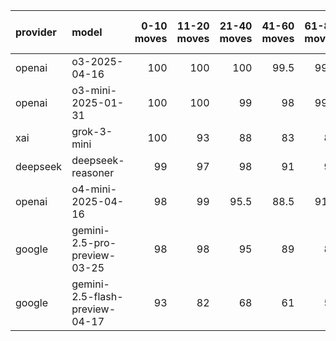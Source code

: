 | provider   | model                          |   0-10 moves |   11-20 moves |   21-40 moves |   41-60 moves |   61-80 moves |   81-100 moves |
|:-----------|:-------------------------------|-------------:|--------------:|--------------:|--------------:|--------------:|---------------:|
| openai     | o3-2025-04-16                  |          100 |           100 |         100   |          99.5 |          99.5 |          100   |
| openai     | o3-mini-2025-01-31             |          100 |           100 |          99   |          98   |          99.5 |           98   |
| xai        | grok-3-mini                    |          100 |            93 |          88   |          83   |          81   |           81.5 |
| deepseek   | deepseek-reasoner              |           99 |            97 |          98   |          91   |          90   |           95   |
| openai     | o4-mini-2025-04-16             |           98 |            99 |          95.5 |          88.5 |          91.5 |           94.5 |
| google     | gemini-2.5-pro-preview-03-25   |           98 |            98 |          95   |          89   |          85   |           85.5 |
| google     | gemini-2.5-flash-preview-04-17 |           93 |            82 |          68   |          61   |          51   |           55   |